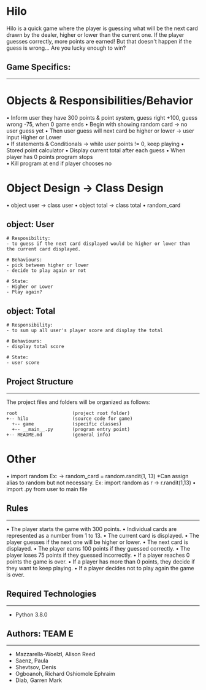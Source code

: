 # Hilo
Hilo is a quick game where the player is guessing what will be the next card drawn by the dealer, higher or lower than the current one. If the player guesses correctly, more points are earned! But that doesn't happen if the guess is wrong... Are you lucky enough to win?

## Game Specifics:
---
# Objects & Responsibilities/Behavior
•	Inform user they have 300 points & point system, guess right +100, guess wrong -75, when 0 game ends
•	Begin with showing random card -> no user guess yet
•	Then user guess will next card be higher or lower -> user input Higher or Lower  
•	If statements & Conditionals -> while user points != 0, keep playing 
•	Stored point calculator 
•	Display current total after each guess
•	When player has 0 points program stops  
•	Kill program at end if player chooses no 
# Object Design -> Class Design 
•	object user -> class user 
•	object total -> class total
•	random_card 

## object: User

    # Resposibility:
    - to guess if the next card displayed would be higher or lower than the current card displayed.

    # Behaviours:
    - pick between higher or lower
    - decide to play again or not

    # State:
    - Higher or Lower
    - Play again?

## object: Total

    # Responsibility:
    - to sum up all user's player score and display the total
    
    # Behaviours:
    - display total score
    
    # State:
    - user score

## Project Structure
---
The project files and folders will be organized as follows:
```
root                    (project root folder)
+-- hilo                (source code for game)
  +-- game              (specific classes)
  +-- __main__.py       (program entry point)
+-- README.md           (general info)
```

# Other
•	import random Ex: -> random_card = random.randit(1, 13) *Can assign alias to random but not necessary. Ex: import random as r -> r.randit(1,13)
•	import .py from user to main file

## Rules
---
•	The player starts the game with 300 points.
•	Individual cards are represented as a number from 1 to 13.
•	The current card is displayed.
•	The player guesses if the next one will be higher or lower.
•	The next card is displayed.
•	The player earns 100 points if they guessed correctly.
•	The player loses 75 points if they guessed incorrectly.
•	If a player reaches 0 points the game is over.
•	If a player has more than 0 points, they decide if they want to keep playing.
•	If a player decides not to play again the game is over.

## Required Technologies
---
* Python 3.8.0

## Authors: TEAM E
---
* Mazzarella-Woelzl, Alison Reed
* Saenz, Paula
* Shevtsov, Denis
* Ogboanoh, Richard Oshiomole Ephraim
* Diab, Garren Mark
